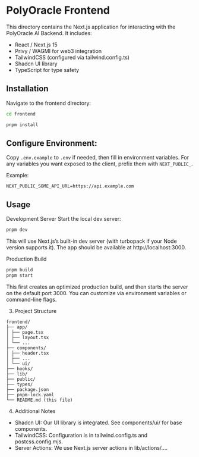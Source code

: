 # PolyOracle Frontend

This directory contains the Next.js application for interacting with the PolyOracle AI Backend. It includes:

- React / Next.js 15
- Privy / WAGMI for web3 integration
- TailwindCSS (configured via tailwind.config.ts)
- Shadcn UI library
- TypeScript for type safety

## Installation

Navigate to the frontend directory:

```bash
cd frontend
```

```bash
pnpm install
```

## Configure Environment:

Copy `.env.example` to `.env` if needed, then fill in environment variables. For any variables you want exposed to the client, prefix them with `NEXT_PUBLIC_`.

Example:

```
NEXT_PUBLIC_SOME_API_URL=https://api.example.com
```

## Usage

Development Server
Start the local dev server:

```bash
pnpm dev
```

This will use Next.js’s built-in dev server (with turbopack if your Node version supports it). The app should be available at http://localhost:3000.

Production Build

```bash
pnpm build
pnpm start
```

This first creates an optimized production build, and then starts the server on the default port 3000. You can customize via environment variables or command-line flags.

3. Project Structure

```
frontend/
├── app/
│ ├── page.tsx
│ ├── layout.tsx
│ └── ...
├── components/
│ ├── header.tsx
│ ├── ...
│ └── ui/
├── hooks/
├── lib/
├── public/
├── types/
├── package.json
├── pnpm-lock.yaml
└── README.md (this file)
```

4. Additional Notes

- Shadcn UI: Our UI library is integrated. See components/ui/ for base components.
- TailwindCSS: Configuration is in tailwind.config.ts and postcss.config.mjs.
- Server Actions: We use Next.js server actions in lib/actions/....
